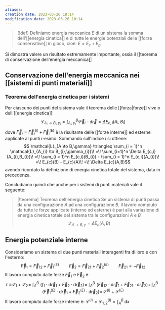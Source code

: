 ```yaml
---
aliases: 
creation date: 2023-03-26 18:14
modification date: 2023-03-26 18:14
---
```


>[!def]
>Definiamo energia meccanica $E$ di un sistema la somma dell'[[energia cinetica]] e di tutte le energie potenziali delle [[forze conservative]] in gioco, cioè: $E = E_{c} + E_{p}$


Si dimostra valere un risultato estremamente importante, ossia il [[teorema di conservazione dell'energia meccanica]]


## Conservazione dell'energia meccanica nei [[sistemi di punti materiali]]

### Teorema dell'energia cinetica per i sistemi
Per ciascuno dei punti del sistema vale il teorema delle [[forza|forze]] vive o dell'[[energia cinetica]]
$$ \mathcal{L}_{A_{i} \to B_{i},\gamma_{i}} = \int _{A_{i},\gamma_{i}}^{B_{i}} \!\vec{F}_{i} \, \cdot\mathrm{d}\vec{r} = \Delta E_{c,i}(A_{i},B_{i}) $$
dove $\vec{F}_{i} = \vec{F}_{i}^{(I)} + \vec{F}_{i}^{(E)}$ è la risultante delle [[forze interne]] ed esterne applicate al punti $i$-esimo. Sommando sull'indice $i$ si ottiene:
$$ \mathcal{L}_{A \to B,\gamma} \triangleq \sum_{i = 1}^n \mathcal{L}_{A_{i} \to B_{i},\gamma_{i}}\! =\! \sum_{i=1}^n \Delta E_{c,i}(A_{i},B_{i})\! =\! \sum_{i = 1}^n E_{c,i}(B_{i}) - \sum_{i = 1}^n E_{c,i}(A_{i})\! =\! E_{c}(B) - E_{c}(A)\! =\! \Delta E_{c}(A,B)$$
avendo ricordato la definizione di energia cinetica totale del sistema, data in precedenza.

Concludiamo quindi che anche per i sistemi di punti materiali vale il seguente:

>[!teorema] Teorema dell'energia cinetica
>Se un sistema di punti passa da una configurazione $A$ ad una configurazione $B$, il lavoro compiuto da tutte le forze applicate (interne ed esterne) è pari alla variazione di energia cinetica totale del sistema tra le configurazioni $A$ e $B$
>$$ \mathcal{L}_{A \to B,\gamma} = \Delta E_{c} (A,B) $$


## Energia potenziale interne
Consideriamo un sistema di due punti materiali interagenti fra di loro e con l'esterno:
$$ \vec{F}_{1} = \vec{F}_{12} + \vec{F}_{1}^{(E)}\qquad \vec{F}_{2} = \vec{F}_{21} + \vec{F}_{2}^{(E)}\qquad \vec{F}_{21} = -\vec{F}_{12} $$
Il lavoro compiuto dalle ferze $\vec{F}_{1}$ e $\vec{F}_{2}$ è
$$ L\! \equiv\! \mathcal{L}_{1} + \mathcal{L}_{2}\! =\!\!\! \int _{A}^B \!\!\!\! (f_{1} \cdot\mathrm{d}\vec{r}_{1} + \vec{F}_{2} \cdot \mathrm{d}\vec{r}_{2}) \!=\!\!\!\int _{A}^B \!\!\!\!(\vec{F}_{12} \cdot \mathrm{d}\vec{r}_{1} + \vec{F}_{21} \cdot \mathrm{d}\vec{r}_{2}) + \!\!\int_{A}^B \!\!\!\!\! (\vec{F}_{1}^{(E)} \cdot \mathrm{d}\vec{r}_{1} + \vec{F}_{2}^{(E)} \cdot \mathrm{d}\vec{r}_{2})\! =\! \mathcal{L}^{(I)} + \mathcal{L}^{(E)}    $$
Il lavoro compiuto dalle forze interne è:
$\mathcal{L}^{(I)} = \mathcal{L}_{1,2}^{(I)} = \int _{A}^{B} \! \, \mathrm{d}x$